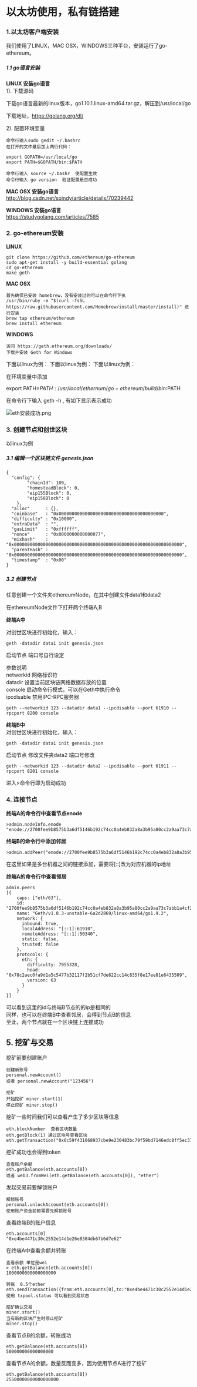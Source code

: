 # 以太坊使用，私有链搭建

### 1.以太坊客户端安装
我们使用了LINUX，MAC OSX，WINDOWS三种平台，安装运行了go-ethereum。


##### 1.1 go语言安装


**LINUX 安装go语言**  
1). 下载源码  

下载go语言最新的linux版本，go1.10.1.linux-amd64.tar.gz，解压到/usr/local/go

下载地址，https://golang.org/dl/


2). 配置环境变量 
```
命令行输入sudo gedit ~/.bashrc  
在打开的文件最后加上两行代码：

export GOPATH=/usr/local/go
export PATH=$GOPATH/bin:$PATH

命令行输入 source ~/.bashr  使配置生效
命令行输入 go version  验证配置是否成功
```


**MAC OSX 安装go语言**  
http://blog.csdn.net/soindy/article/details/70239442  


**WINDOWS 安装go语言**  
https://studygolang.com/articles/7585

### 2. go-ethereum安装


**LINUX**

    git clone https://github.com/ethereum/go-ethereum
    sudo apt-get install -y build-essential golang
    cd go-ethereum
    make geth

**MAC OSX**

    首先确保已安装 homebrew，没有安装过的可以在命令行下执
    /usr/bin/ruby -e "$(curl -fsSL https://raw.githubusercontent.com/Homebrew/install/master/install)" 进行安装
    brew tap ethereum/ethereum
    brew install ethereum

**WINDOWS**

    访问 https://geth.ethereum.org/downloads/
    下载并安装 Geth for Windows

下面以linux为例：
下面以linux为例：
下面以linux为例：

在环境变量中添加

export PATH=$PATH:/usr/local/ethernum/go-ethereum/build/bin:$PATH


在命令行下输入 geth -h , 有如下显示表示成功

![eth安装成功.png](https://upload-images.jianshu.io/upload_images/1819486-45666a75fdce172f.png?imageMogr2/auto-orient/strip%7CimageView2/2/w/1240)




### 3. 创建节点和创世区块

以linux为例

##### 3.1  编辑一个区块链文件 genesis.json
```
{
  "config": {
        "chainId": 109,
        "homesteadBlock": 0,
        "eip155Block": 0,
        "eip158Block": 0
    },
  "alloc"      : {},
  "coinbase"   : "0x0000000000000000000000000000000000000000",
  "difficulty" : "0x10000",
  "extraData"  : "",
  "gasLimit"   : "0xffffff",
  "nonce"      : "0x0000000000000077",
  "mixhash"    : "0x0000000000000000000000000000000000000000000000000000000000000000",
  "parentHash" : "0x0000000000000000000000000000000000000000000000000000000000000000",
  "timestamp"  : "0x00"
}
```
##### 3.2 创建节点

任意创建一个文件夹ethereumNode，在其中创建文件data1和data2

在ethereumNode文件下打开两个终端A,B


**终端A中**

对创世区块进行初始化，输入：
```
geth -datadir data1 init genesis.json
```
启动节点  端口号自行设定

参数说明  
networkid     网络标识符  
datadir     	设置当前区块链网络数据存放的位置  
console     	启动命令行模式，可以在Geth中执行命令  
ipcdisable                禁用IPC-RPC服务器
```
geth --networkid 123 --datadir data1 --ipcdisable --port 61910 --rpcport 8200 console
```
**终端B中**  
对创世区块进行初始化，输入：
```
geth -datadir data1 init genesis.json
```
启动节点  修改文件夹data2   端口号修改

```
geth --networkid 123 --datadir data2 --ipcdisable --port 61911 --rpcport 8201 console
```
进入>命令行即为启动成功


### 4. 连接节点

**终端A的命令行中查看节点enode**  
```
>admin.nodeInfo.enode
"enode://2700fee9b8575b3a6df5146b192c74cc0a4eb832a8a3b95a80cc2a9aa73c7abb1a4cf2e734bb0228789611f86c95bcfe2654a187f3fa5ea58b49d245cf014e35@[::]:61910"
```
**终端B的命令行中添加邻居**
```
>admin.addPeer("enode://2700fee9b8575b3a6df5146b192c74cc0a4eb832a8a3b95a80cc2a9aa73c7abb1a4cf2e734bb0228789611f86c95bcfe2654a187f3fa5ea58b49d245cf014e35@[::]:61910")
```
在这里如果是多台机器之间的链接添加，需要将[::]改为对应机器的ip地址  

**终端A的命令行中查看邻居**
```
admin.peers
[{
    caps: ["eth/63"],
    id: "2700fee9b8575b3a6df5146b192c74cc0a4eb832a8a3b95a80cc2a9aa73c7abb1a4cf2e734bb0228789611f86c95bcfe2654a187f3fa5ea58b49d245cf014e35",
    name: "Geth/v1.8.3-unstable-6a2d2869/linux-amd64/go1.9.2",
    network: {
      inbound: true,
      localAddress: "[::1]:61910",
      remoteAddress: "[::1]:50340",
      static: false,
      trusted: false
    },
    protocols: {
      eth: {
        difficulty: 7955328,
        head: "0x78c2aec0fa9d1a5c5477b32117f2b51cf7de622cc14c835f8e17ee81e6435509",
        version: 63
      }
    }
}]

```
可以看到这里的id与终端B节点的的ip是相同的  
同样，也可以在终端B中查看邻居，会得到节点B的信息  
至此，两个节点就在一个区块链上连接成功

## 5. 挖矿与交易

挖矿前要创建账户
```
创建新账号
personal.newAccount()
或者 personal.newAccount("123456")
```
```
挖矿
开始挖矿 miner.start(1)
停止挖矿 miner.stop()
```
挖矿一些时间我们可以查看产生了多少区块等信息
```
eth.blockNumber  查看区块数量
eth.getBlock(1) 通过区块号查看区块
eth.getTransaction("0x0c59f431068937cbe9e230483bc79f59bd7146edc8ff5ec37fea6710adcab825")
```
挖矿成功也会得到token
```
查看账户余额
eth.getBalance(eth.accounts[0])
或者 web3.fromWei(eth.getBalance(eth.accounts[0]), "ether")
```


发起交易前要解锁账户
```
解锁账号
personal.unlockAccount(eth.accounts[0])
使用账户资金前都需要先解锁账号
```
查看终端B的账户信息
```
eth.accounts[0]
"0xe4be4471c30c2552e14d1e26e8384db67b6d7e62"
```

在终端A中查看余额并转账
```
查看余额 单位是wei
> eth.getBalance(eth.accounts[0])
1000000000000000000

转账  0.5个ether
eth.sendTransaction({from:eth.accounts[0],to:"0xe4be4471c30c2552e14d1e26e8384db67b6d7e62",value:web3.toWei(0.5,"ether")})
使用 txpool.status 可以看到交易状态

挖矿确认交易
miner.start()
当有新的区块产生时停止挖矿
miner.stop()
```

查看节点B的余额，转账成功
```
eth.getBalance(eth.accounts[0])
500000000000000000
```

查看节点A的余额，数量反而变多，因为使用节点A进行了挖矿
```
eth.getBalance(eth.accounts[0])
25500000000000000000
```


###   


